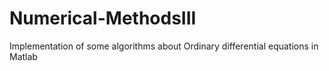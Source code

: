 # Numerical-MethodsIII
Implementation of some algorithms about Ordinary differential equations in Matlab 
